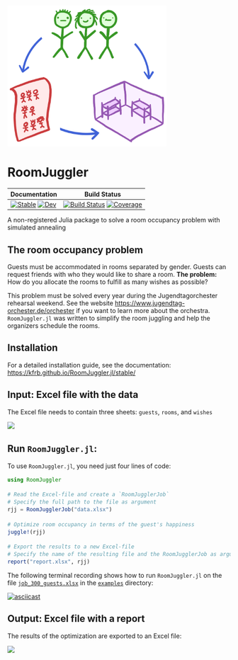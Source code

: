 <img src="docs/src/assets/logo.png" width="360" />

# RoomJuggler
|**Documentation**| **Build Status**|
|---|---|
| [![Stable](https://img.shields.io/badge/docs-stable-blue.svg)](https://kfrb.github.io/RoomJuggler.jl/stable/) [![Dev](https://img.shields.io/badge/docs-dev-blue.svg)](https://kfrb.github.io/RoomJuggler.jl/dev/) | [![Build Status](https://github.com/kfrb/RoomJuggler.jl/actions/workflows/CI.yml/badge.svg?branch=main)](https://github.com/kfrb/RoomJuggler.jl/actions/workflows/CI.yml?query=branch%3Amain) [![Coverage](https://codecov.io/gh/kfrb/RoomJuggler.jl/branch/main/graph/badge.svg)](https://codecov.io/gh/kfrb/RoomJuggler.jl) |

A non-registered Julia package to solve a room occupancy problem with simulated annealing

## The room occupancy problem
Guests must be accommodated in rooms separated by gender. Guests can request friends with who they would like to share a room.
**The problem:** How do you allocate the rooms to fulfill as many wishes as possible?

This problem must be solved every year during the Jugendtagorchester rehearsal weekend. See the website <https://www.jugendtag-orchester.de/orchester> if you want to learn more about the orchestra. `RoomJuggler.jl` was written to simplify the room juggling and help the organizers schedule the rooms.

## Installation
For a detailed installation guide, see the documentation: <https://kfrb.github.io/RoomJuggler.jl/stable/>

## Input: Excel file with the data
The Excel file needs to contain three sheets: `guests`, `rooms`, and `wishes`

![](docs/src/assets/input.gif)

## Run `RoomJuggler.jl`:

To use `RoomJuggler.jl`, you need just four lines of code:
```julia
using RoomJuggler

# Read the Excel-file and create a `RoomJugglerJob`
# Specify the full path to the file as argument
rjj = RoomJugglerJob("data.xlsx")

# Optimize room occupancy in terms of the guest's happiness
juggle!(rjj)

# Export the results to a new Excel-file
# Specify the name of the resulting file and the RoomJugglerJob as arguments
report("report.xlsx", rjj)
```

The following terminal recording shows how to run `RoomJuggler.jl` on the file [`job_300_guests.xlsx`](https://github.com/kfrb/RoomJuggler.jl/blob/main/examples/job_300_guests.xlsx) in the [`examples`](https://github.com/kfrb/RoomJuggler.jl/blob/main/examples) directory:

[![asciicast](https://asciinema.org/a/qzUTtlC6goghCcnZzF4R5jvkn.png)](https://asciinema.org/a/qzUTtlC6goghCcnZzF4R5jvkn?speed=2)

## Output: Excel file with a report
The results of the optimization are exported to an Excel file:

![](docs/src/assets/output.gif)
